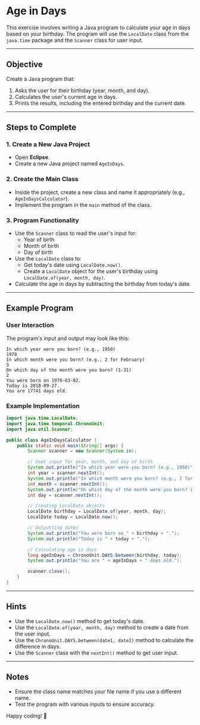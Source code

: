 # Age in Days

This exercise involves writing a Java program to calculate your age in days based on your birthday. The program will use the `LocalDate` class from the `java.time` package and the `Scanner` class for user input.

---

## Objective
Create a Java program that:
1. Asks the user for their birthday (year, month, and day).
2. Calculates the user's current age in days.
3. Prints the results, including the entered birthday and the current date.

---

## Steps to Complete

### 1. Create a New Java Project
- Open **Eclipse**.
- Create a new Java project named `AgeInDays`.

### 2. Create the Main Class
- Inside the project, create a new class and name it appropriately (e.g., `AgeInDaysCalculator`).
- Implement the program in the `main` method of the class.

### 3. Program Functionality
- Use the `Scanner` class to read the user's input for:
    - Year of birth
    - Month of birth
    - Day of birth
- Use the `LocalDate` class to:
    - Get today's date using `LocalDate.now()`.
    - Create a `LocalDate` object for the user's birthday using `LocalDate.of(year, month, day)`.
- Calculate the age in days by subtracting the birthday from today's date.

---

## Example Program

### User Interaction
The program's input and output may look like this:

```
In which year were you born? (e.g., 1950)
1970
In which month were you born? (e.g., 2 for February)
3
On which day of the month were you born? (1-31)
2
You were born on 1970-03-02.
Today is 2018-09-27.
You are 17741 days old.
```

### Example Implementation
```java
import java.time.LocalDate;
import java.time.temporal.ChronoUnit;
import java.util.Scanner;

public class AgeInDaysCalculator {
    public static void main(String[] args) {
        Scanner scanner = new Scanner(System.in);

        // User input for year, month, and day of birth
        System.out.println("In which year were you born? (e.g., 1950)");
        int year = scanner.nextInt();
        System.out.println("In which month were you born? (e.g., 2 for February)");
        int month = scanner.nextInt();
        System.out.println("On which day of the month were you born? (1-31)");
        int day = scanner.nextInt();

        // Creating LocalDate objects
        LocalDate birthday = LocalDate.of(year, month, day);
        LocalDate today = LocalDate.now();

        // Outputting dates
        System.out.println("You were born on " + birthday + ".");
        System.out.println("Today is " + today + ".");

        // Calculating age in days
        long ageInDays = ChronoUnit.DAYS.between(birthday, today);
        System.out.println("You are " + ageInDays + " days old.");

        scanner.close();
    }
}
```

---

## Hints
- Use the `LocalDate.now()` method to get today's date.
- Use the `LocalDate.of(year, month, day)` method to create a date from the user input.
- Use the `ChronoUnit.DAYS.between(date1, date2)` method to calculate the difference in days.
- Use the `Scanner` class with the `nextInt()` method to get user input.

---

## Notes
- Ensure the class name matches your file name if you use a different name.
- Test the program with various inputs to ensure accuracy.

Happy coding! 🎉
